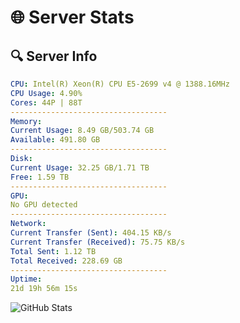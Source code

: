 # 🌐 Server Stats
## 🔍 Server Info
```yaml
CPU: Intel(R) Xeon(R) CPU E5-2699 v4 @ 1388.16MHz
CPU Usage: 4.90%
Cores: 44P | 88T
-----------------------------------
Memory:
Current Usage: 8.49 GB/503.74 GB
Available: 491.80 GB
-----------------------------------
Disk:
Current Usage: 32.25 GB/1.71 TB
Free: 1.59 TB
-----------------------------------
GPU:
No GPU detected
-----------------------------------
Network:
Current Transfer (Sent): 404.15 KB/s
Current Transfer (Received): 75.75 KB/s
Total Sent: 1.12 TB
Total Received: 228.69 GB
-----------------------------------
Uptime:
21d 19h 56m 15s
```
![GitHub Stats](https://img.shields.io/badge/Updated-2025-05-11_13:05:03-blue)
